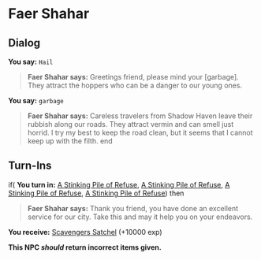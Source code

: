 # Faer Shahar

## Dialog

**You say:** `Hail`



>**Faer Shahar says:** Greetings friend, please mind your [garbage]. They attract the hoppers who can be a danger to our young ones.

**You say:** `garbage`



>**Faer Shahar says:** Careless travelers from Shadow Haven leave their rubbish along our roads. They attract vermin and can smell just horrid. I try my best to keep the road clean, but it seems that I cannot keep up with the filth.
end

## Turn-Ins



if( **You turn in:** [A Stinking Pile of Refuse](/item/30618), [A Stinking Pile of Refuse](/item/30618), [A Stinking Pile of Refuse](/item/30618), [A Stinking Pile of Refuse](/item/30618)) then


>**Faer Shahar says:** Thank you friend, you have done an excellent service for our city. Take this and may it help you on your endeavors.


 **You receive:**  [Scavengers Satchel](/item/17890) (+10000 exp)

**This NPC *should* return incorrect items given.**
